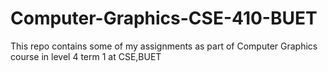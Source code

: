 # Computer-Graphics-CSE-410-BUET
This repo contains some of my assignments as part of Computer Graphics course in level 4 term 1 at CSE,BUET
